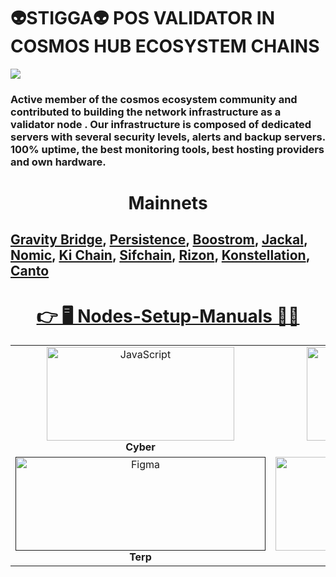 # 👽STIGGA👽 POS VALIDATOR IN COSMOS HUB ECOSYSTEM CHAINS  

![](https://komarev.com/ghpvc/?username=Alexmed911&color=green&style=for-the-badge)

### Active member of the cosmos ecosystem community and contributed to building the network infrastructure as a validator node . Our infrastructure is composed of dedicated servers with several security levels, alerts and backup servers. 100% uptime, the best monitoring tools, best hosting providers and own hardware.

<h1 align="center"><b>Mainnets<b></h1>

## <a href="https://www.mintscan.io/gravity-bridge/validators/gravityvaloper1t2ljwdvkuecrkxwftpftnh54j5wez5jg4n7yrv">Gravity Bridge</a>, <a href="https://www.mintscan.io/persistence/validators/persistencevaloper1zu9ppvwn84j4mzs7lmm40p6ta6y0xk8zsnspjm">Persistence</a>, <a href="https://cyb.ai/network/bostrom/hero/bostromvaloper12kpw3e9ypjal6upmju9smwgjhwefpt7vaxz99p">Boostrom</a>, <a href="https://ping.pub/jackal/staking/jklvaloper158nshw593764esewcykul0pj884g5naqu3726f">Jackal</a>, <a href="https://app.nomic.io/#/staking?tab=active-validators&validator=nomic1fe347faau8tlawyqm0yy6lclud2j9s96tgjdtc&modal=info">Nomic</a>, <a href="https://www.mintscan.io/ki-chain/validators/kivaloper17ky5whv24fgnjttrx2qsx0r59m3cz4dvfcqwss">Ki Chain</a>, <a href="https://sifchain.explorers.guru/validator/sifvaloper19ln6t3ry43zxa20gex37qwlccm7xwrk8s5yvrf">Sifchain</a>, <a href="https://www.mintscan.io/rizon/validators/rizonvaloper196gedsj7qcv23gll622euraxsvjnn5m7ly02k9">Rizon</a>, <a href="https://www.mintscan.io/konstellation/validators/darcvaloper1s04k3sfucxaxgr2xca0adqfxy36ulqhm7y4e5m">Konstellation</a>, <a href="https://ping.pub/canto/staking/cantovaloper1rug7udj8ddqjh6e0wcdx6kkhaxc87g0rm0c8ws">Canto</a> 

 <h1 align="center"><a href="https://github.com/Alexmed911/Nodes-Setup-Manuals" ><b>👉 🖥 Nodes-Setup-Manuals 🧑‍💻<b></a></h1>
 
<table width='200%'>
  <tr>
    <td align="center" width="200">
      <a href="https://github.com/Alexmed911/Nodes-Setup-Manuals/tree/main/Cyber">
        <img src="https://stigga.org/gallery_gen/296367cbf28eebc0c19d1677aa388985.png" width="300" height="150" alt="JavaScript" />
      </a>
      <br><b>Cyber<b>
    </td>
    <td align="center" width="200">
      <a href="https://github.com/Alexmed911/Nodes-Setup-Manuals/tree/main/Persistence" >
        <img src="https://stigga.org/gallery_gen/2053b6db04c88c60d28f7004da1306d0.jpeg" width="300" height="150" alt="Figma" />
      </a>
      <br><b>Persistence<b>
    </td>
    <td align="center" width="200">
      <a href="https://github.com/Alexmed911/Nodes-Setup-Manuals/tree/main/Defund" >
        <img src="https://avatars.githubusercontent.com/u/95717440?s=200&v=4" width="400" height="150" alt="Figma" />
      </a>
      <br><b>Defund<b>
    </td>
    <td align="center" width="200">
      <a href="https://github.com/Alexmed911/Nodes-Setup-Manuals/tree/main/OKP4" >
        <img src="https://avatars.githubusercontent.com/u/91899131?s=200&v=4" width="400" height="150" alt="Figma" />
      </a>
      <br><b>OKP4<b>
    </td>  
    <td align="center" width="200">
      <a href="" >
        <img src="https://user-images.githubusercontent.com/79756157/205519020-36a7ea20-a9f9-49b2-821a-def2df8d36be.jpg" width="400" height="150" alt="Figma" />
      </a>
      <br><b>Nibiru<b>
    </td>
    </tr>
 <tr>
    <td align="center" width="200">
      <a href="" >
        <img src="https://avatars.githubusercontent.com/u/112838174?s=200&v=4" width="400" height="150" alt="Figma" />
      </a>
      <br><b>Terp<b>
    </td>
     <td align="center" width="200">
      <a href="https://github.com/Alexmed911/Nodes-Setup-Manuals/tree/main/Uptick" >
        <img src="https://avatars.githubusercontent.com/u/93963159?s=200&v=4" width="400" height="150" alt="Figma" />
      </a>
      <br><b>Uptick<b>
    </td>
    <td align="center" width="200">
      <a href="https://github.com/Alexmed911/Nodes-Setup-Manuals/tree/main/Lava" >
        <img src="https://pbs.twimg.com/profile_images/1572932736934940672/YAeBtumE_400x400.jpg" width="400" height="150" alt="Figma" />
      </a>
      <br><b>Lava<b>
    </td>
     <td align="center" width="200">
      <a href="" >
        <img src="https://icodrops.com/wp-content/uploads/2021/11/Humans_logo.jpeg" height="150" alt="Figma" />
      </a>
      <br><b>Humans<b>
    </td> 
      <td align="center" width="200">
      <a href="" >
        <img src="https://stigga.org/gallery_gen/d5be14363aea6f963c2ffcc89bd7221d_126x126.png" width="400" height="150" alt="Figma" />
      </a>
      <br><b>Jakal<b>
    </td>
   </tr>
</table>
<br>


